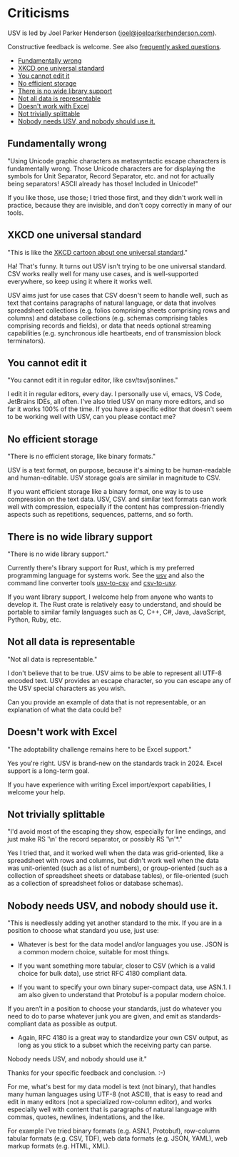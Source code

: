 # Criticisms

USV is led by Joel Parker Henderson (joel@joelparkerhenderson.com).

Constructive feedback is welcome. See also [frequently asked questions](../faq/).


- [Fundamentally wrong](#fundamentally-wrong)
- [XKCD one universal standard](#xkcd-one-universal-standard)
- [You cannot edit it](#you-cannot-edit-it)
- [No efficient storage](#no-efficient-storage)
- [There is no wide library support](#there-is-no-wide-library-support)
- [Not all data is representable](#not-all-data-is-representable)
- [Doesn't work with Excel](#doesnt-work-with-excel)
- [Not trivially splittable](#not-trivially-splittable)
- [Nobody needs USV, and nobody should use it.](#nobody-needs-usv-and-nobody-should-use-it)


## Fundamentally wrong

"Using Unicode graphic characters as metasyntactic escape characters is fundamentally wrong. Those Unicode characters are for displaying the symbols for Unit Separator, Record Separator, etc. and not for actually being separators! ASCII already has those! Included in Unicode!" 

If you like those, use those; I tried those first, and they didn't work well in practice, because they are invisible, and don't copy correctly in many of our tools.


## XKCD one universal standard

"This is like the [XKCD cartoon about one universal standard](https://xkcd.com/927/)."

Ha! That's funny. It turns out USV isn't trying to be one universal standard. CSV works really well for many use cases, and is well-supported everywhere, so keep using it where it works well.

USV aims just for use cases that CSV doesn't seem to handle well, such as text that contains paragraphs of natural language, or data that involves spreadsheet collections (e.g. folios comprising sheets comprising rows and columns) and database collections (e.g. schemas comprising tables comprising records and fields), or data that needs optional streaming capabilities (e.g. synchronous idle heartbeats, end of transmission block terminators).


## You cannot edit it

"You cannot edit it in regular editor, like csv/tsv/jsonlines."

I edit it in regular editors, every day. I personally use vi, emacs, VS Code, JetBrains IDEs, all often. I've also tried USV on many more editors, and so far it works 100% of the time. If you have a specific editor that doesn't seem to be working well with USV, can you please contact me?


## No efficient storage

"There is no efficient storage, like binary formats." 

USV is a text format, on purpose, because it's aiming to be human-readable and human-editable. USV storage goals are similar in magnitude to CSV. 

If you want efficient storage like a binary format, one way is to use compression on the text data. USV, CSV. and similar text formats can work well with compression, especially if the content has compression-friendly aspects such as repetitions, sequences, patterns, and so forth.


## There is no wide library support

"There is no wide library support."

Currently there's library support for Rust, which is my preferred programming language for systems work. See the [usv](https://crates.io/crates/usv) and also the command line converter tools [usv-to-csv](https://crates.io/crates/usv-to-csv) and [csv-to-usv](https://crates.io/crates/usv-to-csv).

If you want library support, I welcome help from anyone who wants to develop it. The Rust crate is relatively easy to understand, and should be portable to similar family languages such as C, C++, C#, Java, JavaScript, Python, Ruby, etc.


## Not all data is representable 

"Not all data is representable." 

I don't believe that to be true. USV aims to be able to represent all UTF-8 encoded text. USV provides an escape character, so you can escape any of the USV special characters as you wish. 

Can you provide an example of data that is not representable, or an explanation of what the data could be?


## Doesn't work with Excel

"The adoptability challenge remains here to be Excel support."

Yes you're right. USV is brand-new on the standards track in 2024. Excel support is a long-term goal. 

If you have experience with writing Excel import/export capabilities, I welcome your help.


## Not trivially splittable

"I'd avoid most of the escaping they show, especially for line endings, and just make RS '\n' the record separator, or possibly RS '\n'*."

Yes I tried that, and it worked well when the data was grid-oriented, like a spreadsheet with rows and columns, but didn't work well when the data was unit-oriented (such as a list of numbers), or group-oriented (such as a collection of spreadsheet sheets or database tables), or file-oriented (such as a collection of spreadsheet folios or database schemas).


## Nobody needs USV, and nobody should use it.

"This is needlessly adding yet another standard to the mix. If you are in a position to choose what standard you use, just use:

* Whatever is best for the data model and/or languages you use. JSON is a common modern choice, suitable for most things.

* If you want something more tabular, closer to CSV (which is a valid choice for bulk data), use strict RFC 4180 compliant data.

* If you want to specify your own binary super-compact data, use ASN.1. I am also given to understand that Protobuf is a popular modern choice.

If you aren’t in a position to choose your standards, just do whatever you need to do to parse whatever junk you are given, and emit as standards-compliant data as possible as output.

* Again, RFC 4180 is a great way to standardize your own CSV output, as long as you stick to a subset which the receiving party can parse.

Nobody needs USV, and nobody should use it."

Thanks for your specific feedback and conclusion. :-)

For me, what's best for my data model is text (not binary), that handles many human languages using UTF-8 (not ASCII), that is easy to read and edit in many editors (not a specialized row-column editor), and works especially well with content that is paragraphs of natural language with commas, quotes, newlines, indentations, and the like.

For example I've tried binary formats (e.g. ASN.1, Protobuf), row-column tabular formats (e.g. CSV, TDF), web data formats (e.g. JSON, YAML), web markup formats (e.g. HTML, XML). 
